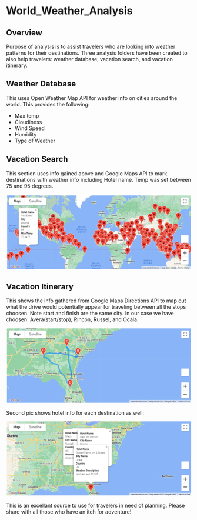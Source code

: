 # World_Weather_Analysis

## Overview
Purpose of analysis is to assist travelers who are looking into weather patterns for their destinations. Three analysis folders
have been created to also help travelers: weather database, vacation search, and vacation itinerary.

## Weather Database

This uses Open Weather Map API for weather info on cities around the world. This provides the following:
- Max temp
- Cloudiness
- Wind Speed
- Humidity
- Type of Weather

## Vacation Search

This section uses info gained above and Google Maps API to mark destinations with weather info including Hotel name. Temp was set
between 75 and 95 degrees.

![alt text](https://github.com/brivasbravo/World_Weather_Analysis/blob/main/Vacation_Search/WeatherPy_vacation_map.png)

## Vacation Itinerary

This shows the info gathered from Google Maps Directions API to map out what the drive would potentially appear for traveling between
all the stops choosen. Note start and finish are the same city. In our case we have choosen: Avera(start/stop), Rincon, Russel, and Ocala.

![alt text](https://github.com/brivasbravo/World_Weather_Analysis/blob/main/Vacation_Itinerary/WeatherPy_travel_map.png)

Second pic shows hotel info for each destination as well:

![alt text](https://github.com/brivasbravo/World_Weather_Analysis/blob/main/Vacation_Itinerary/WeatherPy_travel_map_markers.png)

This is an excellant source to use for travelers in need of planning. Please share with all those who have an itch for adventure!

























